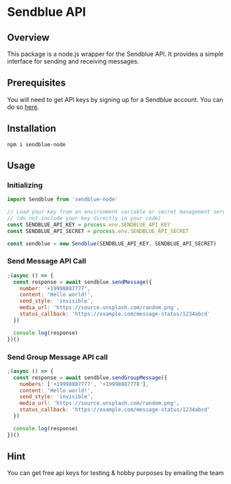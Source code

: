 # Sendblue API

## Overview

This package is a node.js wrapper for the Sendblue API. It provides a simple interface for sending and receiving messages.

## Prerequisites

You will need to get API keys by signing up for a Sendblue account. You can do so [here](https://sendblue.co/).

## Installation

`npm i sendblue-node`

## Usage

### Initializing

```js
import Sendblue from 'sendblue-node'

// Load your key from an environment variable or secret management service
// (do not include your key directly in your code)
const SENDBLUE_API_KEY = process.env.SENDBLUE_API_KEY
const SENDBLUE_API_SECRET = process.env.SENDBLUE_API_SECRET

const sendblue = new Sendblue(SENDBLUE_API_KEY, SENDBLUE_API_SECRET)
```

### Send Message API Call

```js
;(async () => {
  const response = await sendblue.sendMessage({
    number: '+19998887777',
    content: 'Hello world!',
    send_style: 'invisible',
    media_url: 'https://source.unsplash.com/random.png',
    status_callback: 'https://example.com/message-status/1234abcd'
  })

  console.log(response)
})()
```

### Send Group Message API call

```js
;(async () => {
  const response = await sendblue.sendGroupMessage({
    numbers: ['+19998887777', '+19998887778'],
    content: 'Hello world!',
    send_style: 'invisible',
    media_url: 'https://source.unsplash.com/random.png',
    status_callback: 'https://example.com/message-status/1234abcd'
  })

  console.log(response)
})()
```

## Hint

You can get free api keys for testing & hobby purposes by emailing the team
